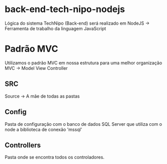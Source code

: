 # back-end-tech-nipo-nodejs

Lógica do sistema TechNipo (Back-end) será realizado em NodeJS -> Ferramenta de trabalho da linguagem JavaScript

# Padrão MVC
Utilizamos o padrão MVC em nossa estrutura para uma melhor organização
MVC -> Model View Controller

## SRC 
Source -> A mãe de todas as pastas

## Config
Pasta de configuração com o banco de dados SQL Server que utiliza com o node a biblioteca de conexão 'mssql'

## Controllers
Pasta onde se encontra todos os controladores. 